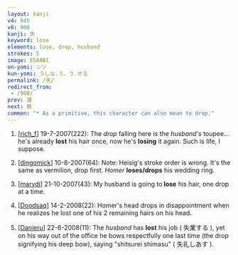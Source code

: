 ```yaml
---
layout: kanji
v4: 845
v6: 908
kanji: 失
keyword: lose
elements: lose, drop, husband
strokes: 5
image: E5A4B1
on-yomi: シツ
kun-yomi: うしな.う、う.せる
permalink: /失/
redirect_from:
 - /908/
prev: 潜
next: 鉄
commen: "* As a primitive, this character can also mean to drop."
---
```


1) [<a href="http://kanji.koohii.com/profile/rich_f">rich_f</a>] 19-7-2007(222): The <em>drop</em> falling here is the <em>husband&#039;s</em> toupee... he&#039;s already <strong>lost</strong> his hair once, now he&#039;s <strong>losing</strong> it again. Such is life, I suppose.

2) [<a href="http://kanji.koohii.com/profile/dingomick">dingomick</a>] 10-8-2007(64): Note: Heisig&#039;s stroke order is wrong. It&#039;s the same as vermilion, drop first. <em>Homer</em> <strong>loses/drops</strong> his wedding ring.

3) [<a href="http://kanji.koohii.com/profile/marydj">marydj</a>] 21-10-2007(43): My husband is going to<strong> lose</strong> his hair, one drop at a time.

4) [<a href="http://kanji.koohii.com/profile/Doodsaq">Doodsaq</a>] 14-2-2008(22): Homer&#039;s head drops in disappointment when he realizes he lost one of his 2 remaining hairs on his head.

5) [<a href="http://kanji.koohii.com/profile/Danieru">Danieru</a>] 22-6-2008(11): The <em>husband</em> has <strong>lost</strong> his job ( 失業する ), yet on his way out of the office he bows respectfully one last time (the drop signifying his deep bow), saying &quot;shitsurei shimasu&quot; ( 失礼しあす ).

